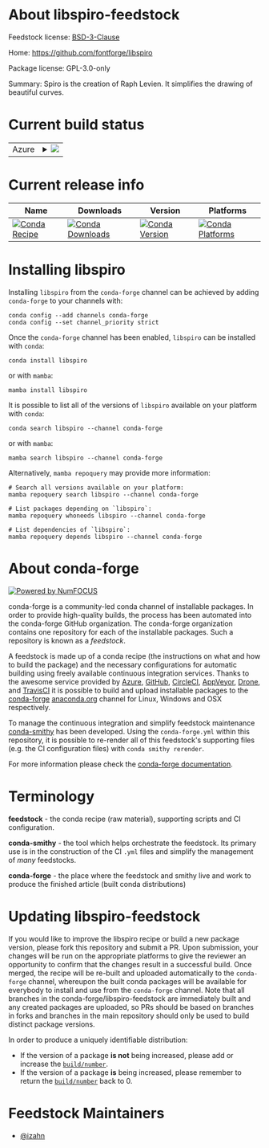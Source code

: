 About libspiro-feedstock
========================

Feedstock license: [BSD-3-Clause](https://github.com/conda-forge/libspiro-feedstock/blob/main/LICENSE.txt)

Home: https://github.com/fontforge/libspiro

Package license: GPL-3.0-only

Summary: Spiro is the creation of Raph Levien. It simplifies the drawing of beautiful curves.

Current build status
====================


<table>
    
  <tr>
    <td>Azure</td>
    <td>
      <details>
        <summary>
          <a href="https://dev.azure.com/conda-forge/feedstock-builds/_build/latest?definitionId=13780&branchName=main">
            <img src="https://dev.azure.com/conda-forge/feedstock-builds/_apis/build/status/libspiro-feedstock?branchName=main">
          </a>
        </summary>
        <table>
          <thead><tr><th>Variant</th><th>Status</th></tr></thead>
          <tbody><tr>
              <td>linux_64</td>
              <td>
                <a href="https://dev.azure.com/conda-forge/feedstock-builds/_build/latest?definitionId=13780&branchName=main">
                  <img src="https://dev.azure.com/conda-forge/feedstock-builds/_apis/build/status/libspiro-feedstock?branchName=main&jobName=linux&configuration=linux%20linux_64_" alt="variant">
                </a>
              </td>
            </tr>
          </tbody>
        </table>
      </details>
    </td>
  </tr>
</table>

Current release info
====================

| Name | Downloads | Version | Platforms |
| --- | --- | --- | --- |
| [![Conda Recipe](https://img.shields.io/badge/recipe-libspiro-green.svg)](https://anaconda.org/conda-forge/libspiro) | [![Conda Downloads](https://img.shields.io/conda/dn/conda-forge/libspiro.svg)](https://anaconda.org/conda-forge/libspiro) | [![Conda Version](https://img.shields.io/conda/vn/conda-forge/libspiro.svg)](https://anaconda.org/conda-forge/libspiro) | [![Conda Platforms](https://img.shields.io/conda/pn/conda-forge/libspiro.svg)](https://anaconda.org/conda-forge/libspiro) |

Installing libspiro
===================

Installing `libspiro` from the `conda-forge` channel can be achieved by adding `conda-forge` to your channels with:

```
conda config --add channels conda-forge
conda config --set channel_priority strict
```

Once the `conda-forge` channel has been enabled, `libspiro` can be installed with `conda`:

```
conda install libspiro
```

or with `mamba`:

```
mamba install libspiro
```

It is possible to list all of the versions of `libspiro` available on your platform with `conda`:

```
conda search libspiro --channel conda-forge
```

or with `mamba`:

```
mamba search libspiro --channel conda-forge
```

Alternatively, `mamba repoquery` may provide more information:

```
# Search all versions available on your platform:
mamba repoquery search libspiro --channel conda-forge

# List packages depending on `libspiro`:
mamba repoquery whoneeds libspiro --channel conda-forge

# List dependencies of `libspiro`:
mamba repoquery depends libspiro --channel conda-forge
```


About conda-forge
=================

[![Powered by
NumFOCUS](https://img.shields.io/badge/powered%20by-NumFOCUS-orange.svg?style=flat&colorA=E1523D&colorB=007D8A)](https://numfocus.org)

conda-forge is a community-led conda channel of installable packages.
In order to provide high-quality builds, the process has been automated into the
conda-forge GitHub organization. The conda-forge organization contains one repository
for each of the installable packages. Such a repository is known as a *feedstock*.

A feedstock is made up of a conda recipe (the instructions on what and how to build
the package) and the necessary configurations for automatic building using freely
available continuous integration services. Thanks to the awesome service provided by
[Azure](https://azure.microsoft.com/en-us/services/devops/), [GitHub](https://github.com/),
[CircleCI](https://circleci.com/), [AppVeyor](https://www.appveyor.com/),
[Drone](https://cloud.drone.io/welcome), and [TravisCI](https://travis-ci.com/)
it is possible to build and upload installable packages to the
[conda-forge](https://anaconda.org/conda-forge) [anaconda.org](https://anaconda.org/)
channel for Linux, Windows and OSX respectively.

To manage the continuous integration and simplify feedstock maintenance
[conda-smithy](https://github.com/conda-forge/conda-smithy) has been developed.
Using the ``conda-forge.yml`` within this repository, it is possible to re-render all of
this feedstock's supporting files (e.g. the CI configuration files) with ``conda smithy rerender``.

For more information please check the [conda-forge documentation](https://conda-forge.org/docs/).

Terminology
===========

**feedstock** - the conda recipe (raw material), supporting scripts and CI configuration.

**conda-smithy** - the tool which helps orchestrate the feedstock.
                   Its primary use is in the construction of the CI ``.yml`` files
                   and simplify the management of *many* feedstocks.

**conda-forge** - the place where the feedstock and smithy live and work to
                  produce the finished article (built conda distributions)


Updating libspiro-feedstock
===========================

If you would like to improve the libspiro recipe or build a new
package version, please fork this repository and submit a PR. Upon submission,
your changes will be run on the appropriate platforms to give the reviewer an
opportunity to confirm that the changes result in a successful build. Once
merged, the recipe will be re-built and uploaded automatically to the
`conda-forge` channel, whereupon the built conda packages will be available for
everybody to install and use from the `conda-forge` channel.
Note that all branches in the conda-forge/libspiro-feedstock are
immediately built and any created packages are uploaded, so PRs should be based
on branches in forks and branches in the main repository should only be used to
build distinct package versions.

In order to produce a uniquely identifiable distribution:
 * If the version of a package **is not** being increased, please add or increase
   the [``build/number``](https://docs.conda.io/projects/conda-build/en/latest/resources/define-metadata.html#build-number-and-string).
 * If the version of a package **is** being increased, please remember to return
   the [``build/number``](https://docs.conda.io/projects/conda-build/en/latest/resources/define-metadata.html#build-number-and-string)
   back to 0.

Feedstock Maintainers
=====================

* [@izahn](https://github.com/izahn/)

